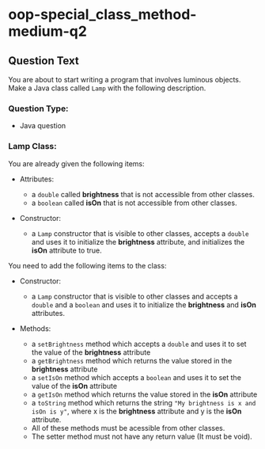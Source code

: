 # oop-special_class_method-medium-q2

## Question Text

You are about to start writing a program that involves luminous objects. Make a Java class called `Lamp` with the 
following description.

### Question Type:

- Java question

### Lamp Class:

You are already given the following items:

- Attributes:
    - a `double` called **brightness** that is not accessible from other classes.
    - a `boolean` called **isOn** that is not accessible from other classes.

- Constructor:
    - a `Lamp` constructor that is visible to other classes, accepts a `double` and uses it to initialize the
      **brightness** attribute, and initializes the **isOn** attribute to true.

You need to add the following items to the class:

- Constructor:
    - a `Lamp` constructor that is visible to other classes and accepts a `double` and a `boolean` and uses it to
      initialize the **brightness** and **isOn** attributes.

- Methods:
    - a `setBrightness` method which accepts a `double` and uses it to set the value of the **brightness** attribute
    - a `getBrightness` method which returns the value stored in the **brightness** attribute
    - a `setIsOn` method which accepts a `boolean` and uses it to set the value of the **isOn** attribute
    - a `getIsOn` method which returns the value stored in the **isOn** attribute
    - a `toString` method which returns the string `"My brightness is x and isOn is y"`, where x is the
      **brightness** attribute and y is the **isOn** attribute.
    - All of these methods must be acessible from other classes.
    - The setter method must not have any return value (It must be void).
  